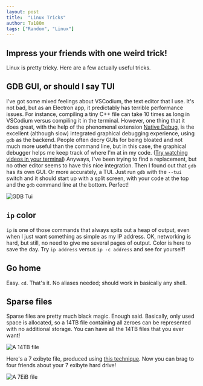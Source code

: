 ```yaml
---
layout: post
title:  "Linux Tricks"
author: Ta180m
tags: ["Random", "Linux"]
---
```



## Impress your friends with one weird trick!

Linux is pretty tricky. Here are a few actually useful tricks.


## GDB GUI, or should I say TUI

I've got some mixed feelings about VSCodium, the text editor that I use. It's not bad, but as an Electron app, it predictably has terrible performance issues. For instance, compiling a tiny C++ file can take 10 times as long in VSCodium versus compiling it in the terminal. However, one thing that it does great, with the help of the phenomenal extension [Native Debug](https://github.com/WebFreak001/code-debug), is the excellent (although slow) integrated graphical debugging experience, using `gdb` as the backend. People often decry GUIs for being bloated and not much more useful than the command line, but in this case, the graphical debugger helps me keep track of where I'm at in my code. ([Try watching videos in your terminal](https://ta180m.github.io/blog/2020/10/28/random-tidbits.html)) Anyways, I've been trying to find a replacement, but no other editor seems to have this nice integration. Then I found out that `gdb` has its own GUI. Or more accurately, a TUI. Just run `gdb` with the `--tui` switch and it should start up with a split screen, with your code at the top and the `gdb` command line at the bottom. Perfect! 

![GDB Tui](/blog/assets/gdb-tui.png)


## `ip` color

`ip` is one of those commands that always spits out a heap of output, even when I just want something as simple as my IP address. OK, networking is hard, but still, no need to give me several pages of output. Color is here to save the day. Try `ip address` versus `ip -c address` and see for yourself!


## Go home

Easy. `cd`. That's it. No aliases needed; should work in basically any shell.


## Sparse files

Sparse files are pretty much black magic. Enough said. Basically, only used space is allocated, so a 14TB file containing all zeroes can be represented with no additional storage. You can have all the 14TB files that you ever want!

![A 14TB file](/blog/assets/sparse-file.png)

Here's a 7 exibyte file, produced using [this technique](https://rwmj.wordpress.com/2020/11/04/ridiculously-big-files/). Now you can brag to four friends about your 7 exibyte hard drive!

![A 7EiB file](/blog/assets/ridiculously-big-file.png)


